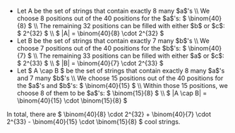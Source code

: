 <ul>
<li> Let A be the set of strings that contain exactly 8 many $a$'s \\
We choose 8 positions out of the 40 positions for the $a$'s: $ \binom{40}{8} $ \\
The remaining 32 positions can be filled with either $b$ or $c$: $ 2^{32} $ \\
$ |A| = \binom{40}{8} \cdot 2^{32} $
	<li> Let B be the set of strings that contain exactly 7 many $b$'s \\
We choose 7 positions out of the 40 positions for the $b$'s: $ \binom{40}{7} $ \\
The remaining 33 positions can be filled with either $a$ or $c$: $ 2^{33} $ \\
$ |B| = \binom{40}{7} \cdot 2^{33} $
	<li> Let $ A \cap B $ be the set of strings that contain exactly 8 many $a$'s and 7 many $b$'s \\
We choose 15 positions out of the 40 positions for the $a$'s and $b$'s: $ \binom{40}{15} $ \\
Within those 15 positions, we choose 8 of them to be $a$'s: $ \binom{15}{8} $ \\
$ |A \cap B| = \binom{40}{15} \cdot \binom{15}{8} $
</ul>
In total, there are $ \binom{40}{8} \cdot 2^{32} + \binom{40}{7} \cdot 2^{33} - \binom{40}{15} \cdot \binom{15}{8} $ cool strings.
